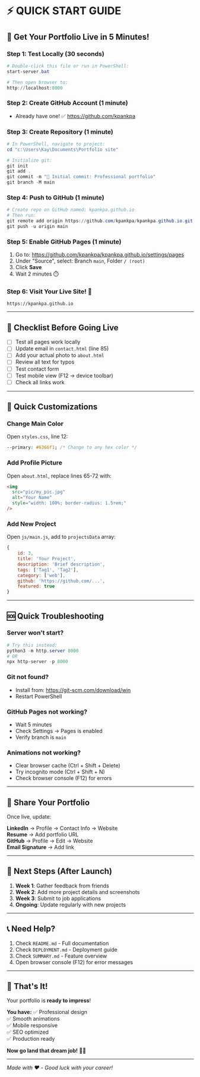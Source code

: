 # ⚡ QUICK START GUIDE

## 🚀 Get Your Portfolio Live in 5 Minutes!

### Step 1: Test Locally (30 seconds)

```powershell
# Double-click this file or run in PowerShell:
start-server.bat

# Then open browser to:
http://localhost:8000
```

### Step 2: Create GitHub Account (1 minute)

- Already have one! ✅ https://github.com/kpankpa

### Step 3: Create Repository (1 minute)

```powershell
# In PowerShell, navigate to project:
cd "c:\Users\Kay\Documents\Portfolio site"

# Initialize git:
git init
git add .
git commit -m "🎉 Initial commit: Professional portfolio"
git branch -M main
```

### Step 4: Push to GitHub (1 minute)

```powershell
# Create repo on GitHub named: kpankpa.github.io
# Then run:
git remote add origin https://github.com/kpankpa/kpankpa.github.io.git
git push -u origin main
```

### Step 5: Enable GitHub Pages (1 minute)

1. Go to: https://github.com/kpankpa/kpankpa.github.io/settings/pages
2. Under "Source", select: Branch `main`, Folder `/ (root)`
3. Click **Save**
4. Wait 2 minutes ⏱️

### Step 6: Visit Your Live Site! 🎉

```
https://kpankpa.github.io
```

---

## 📝 Checklist Before Going Live

- [ ] Test all pages work locally
- [ ] Update email in `contact.html` (line 85)
- [ ] Add your actual photo to `about.html`
- [ ] Review all text for typos
- [ ] Test contact form
- [ ] Test mobile view (F12 → device toolbar)
- [ ] Check all links work

---

## 🎨 Quick Customizations

### Change Main Color

Open `styles.css`, line 12:

```css
--primary: #6366f1; /* Change to any hex color */
```

### Add Profile Picture

Open `about.html`, replace lines 65-72 with:

```html
<img
  src="pic/my_pic.jpg"
  alt="Your Name"
  style="width: 100%; border-radius: 1.5rem;"
/>
```

### Add New Project

Open `js/main.js`, add to `projectsData` array:

```javascript
{
    id: 3,
    title: 'Your Project',
    description: 'Brief description',
    tags: ['Tag1', 'Tag2'],
    category: ['web'],
    github: 'https://github.com/...',
    featured: true
}
```

---

## 🆘 Quick Troubleshooting

### Server won't start?

```powershell
# Try this instead:
python3 -m http.server 8000
# OR
npx http-server -p 8000
```

### Git not found?

- Install from: https://git-scm.com/download/win
- Restart PowerShell

### GitHub Pages not working?

- Wait 5 minutes
- Check Settings → Pages is enabled
- Verify branch is `main`

### Animations not working?

- Clear browser cache (Ctrl + Shift + Delete)
- Try incognito mode (Ctrl + Shift + N)
- Check browser console (F12) for errors

---

## 📱 Share Your Portfolio

Once live, update:

**LinkedIn** → Profile → Contact Info → Website  
**Resume** → Add portfolio URL  
**GitHub** → Profile → Edit → Website  
**Email Signature** → Add link

---

## 🎯 Next Steps (After Launch)

1. **Week 1**: Gather feedback from friends
2. **Week 2**: Add more project details and screenshots
3. **Week 3**: Submit to job applications
4. **Ongoing**: Update regularly with new projects

---

## 📞 Need Help?

1. Check `README.md` - Full documentation
2. Check `DEPLOYMENT.md` - Deployment guide
3. Check `SUMMARY.md` - Feature overview
4. Open browser console (F12) for error messages

---

## 🎉 That's It!

Your portfolio is **ready to impress**!

**You have:**
✅ Professional design  
✅ Smooth animations  
✅ Mobile responsive  
✅ SEO optimized  
✅ Production ready

**Now go land that dream job!** 💼🚀

---

_Made with ❤️ - Good luck with your career!_
